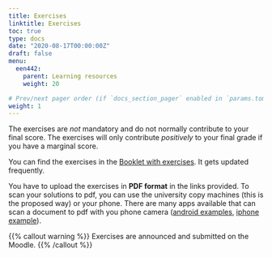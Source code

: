 ```yaml
---
title: Exercises
linktitle: Exercises
toc: true
type: docs
date: "2020-08-17T00:00:00Z"
draft: false
menu:
  een442:
    parent: Learning resources
    weight: 20

# Prev/next pager order (if `docs_section_pager` enabled in `params.toml`)
weight: 1
---
```


The exercises are *not* mandatory and do not normally contribute to your final score. The exercises will only contribute *positively* to your final grade if you have a marginal score.

You can find the exercises in the [Booklet with exercises](https://www.dropbox.com/s/klx3m27g15sf37a/Exercise_booklet.pdf?dl=0). It gets updated frequently.

You have to upload the exercises in **PDF format** in the links provided. To scan your solutions to pdf, you can use the university copy machines (this is the proposed way) or your phone. There are many apps available that can scan a document to pdf with you phone camera ([android examples](https://fossbytes.com/best-android-scanner-apps/), [iphone example](https://apps.apple.com/cy/app/camscanner-pdf-scanner-app/id388627783)). 

{{% callout warning %}}
Exercises are announced and submitted on the Moodle.
{{% /callout %}}
